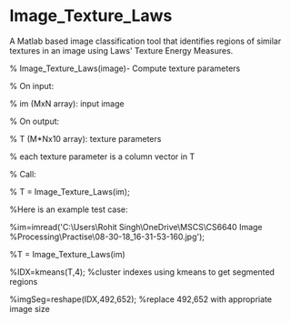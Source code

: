 # Image_Texture_Laws
A Matlab based image classification tool that identifies regions of similar textures in an image using Laws' Texture Energy Measures.

% Image_Texture_Laws(image)- Compute texture parameters

% On input:

%       im (MxN array): input image

% On output:

%       T (M*Nx10 array): texture parameters

%           each texture parameter is a column vector in T

% Call:

%       T = Image_Texture_Laws(im);

%Here is an example test case:

%im=imread('C:\Users\Rohit Singh\OneDrive\MSCS\CS6640 Image %Processing\Practise\08-30-18_16-31-53-160.jpg');

%T = Image_Texture_Laws(im)

%IDX=kmeans(T,4);  %cluster indexes using kmeans to get segmented regions

%imgSeg=reshape(IDX,492,652); %replace 492,652 with appropriate image size


